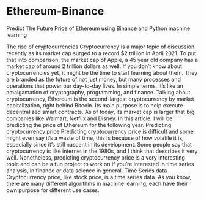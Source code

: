 # Ethereum-Binance
Predict The Future Price of Ethereum using Binance and Python machine learning

The rise of cryptocurrencies
Cryptocurrency is a major topic of discussion recently as its market cap surged to a record $2 trillion in April 2021. To put that into comparison, the market cap of Apple, a 45 year old company has a market cap of around 2 trillion dollars as well.
If you don’t know about cryptocurrencies yet, it might be the time to start learning about them. They are branded as the future of not just money, but many processes and operations that power our day-to-day lives. In simple terms, it’s like an amalgamation of cryptography, programming, and finance.
Talking about cryptocurrency, Ethereum is the second-largest cryptocurrency by market capitalization, right behind Bitcoin. Its main purpose is to help execute decentralized smart contracts. As of today, its market cap is larger that big companies like Walmart, Netflix and Disney.
In this article, I will be predicting the price of Ethereum for the following year.
Predicting cryptocurrency price
Predicting cryptocurrency price is difficult and some might even say it’s a waste of time, this is because of how volatile it is, especially since it’s still nascent in its development. Some people say that cryptocurrency is like internet in the 1980s, and I think that describes it very well.
Nonetheless, predicting cryptocurrency price is a very interesting topic and can be a fun project to work on if you’re interested in time series analysis, in finance or data science in general.
Time Series data
Cryptocurrency price, like stock price, is a time series data. As you know, there are many different algorithms in machine learning, each have their own purpose for different use cases.
